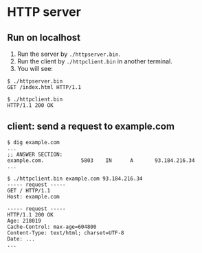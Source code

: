 # HTTP server 

## Run on localhost

1. Run the server by `./httpserver.bin`.
2. Run the client by `./httpclient.bin` in another terminal.
3. You will see:

```
$ ./httpserver.bin
GET /index.html HTTP/1.1
```

```
$ ./httpclient.bin
HTTP/1.1 200 OK
```

## client: send a request to example.com
```
$ dig example.com
...
;; ANSWER SECTION:
example.com.            5803    IN      A       93.184.216.34
...

$ ./httpclient.bin example.com 93.184.216.34
----- request -----
GET / HTTP/1.1
Host: example.com

----- request -----
HTTP/1.1 200 OK
Age: 218019
Cache-Control: max-age=604800
Content-Type: text/html; charset=UTF-8
Date: ...
...
```
